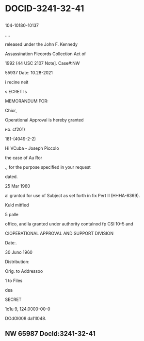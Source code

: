 # DOCID-3241-32-41

##
104-10180-10137

....

released under the John F. Kennedy

Assassination Flecords Collection Act of

1992 (44 USC 2107 Note]. Case#:NW

55937 Date: 10.28-2021

i recine neit

s ECRET Is

MEMORANDUM FOR:

Chior,

Operational Approval is hereby granted

но. сf201)

181-(4049-2-2)

Hi VCuba - Joseph Piccolo

the case of Au Ror

., for the purpose specified in your request

dated.

25 Mar 1960

al grantod for use of Subject as set forth in fix Pert II (HHHA-6369).

Kuld mitfied

5 palle

offico, and la granted under authority contalnod fp CSI 10-5 and

CIOPERATIONAL APPROVAL AND SUPPORT DIVISION

Date:.

30 Juno 1960

Distribution:

Orig. to Addressoo

1 to Files

dea

SECRET

1o1u 9, 124.0000-00-0

DOdOI008 da11I048.

NW 65987 Docld:3241-32-41
---

